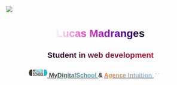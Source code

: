 <link rel="preconnect" href="https://fonts.googleapis.com">
<link rel="preconnect" href="https://fonts.gstatic.com" crossorigin>
<link href="https://fonts.googleapis.com/css2?family=Montserrat:wght@400;500;600;700&display=swap" rel="stylesheet">
<style>
    * {
        font-family: 'Montserrat', sans-serif;  
        font-weight: 600;
    }
    .gradient-purple {
        background: linear-gradient(to right, #fdeff9, #ec38bc, #7303c0, #03001e);
        -webkit-background-clip: text;
        -webkit-text-fill-color: transparent;
    }
    .gradient-pink {
        background: linear-gradient(to right, #240b36, #c31432); /* W3C, IE 10+/ Edge, Firefox 16+, Chrome 26+, Opera 12+, Safari 7+ */
        -webkit-background-clip: text;
        -webkit-text-fill-color: transparent;
    }
    .gradient-intuition {
        background: linear-gradient(to right, rgb(238, 132, 50), rgb(127, 196, 250)); 
        -webkit-background-clip: text;
        -webkit-text-fill-color: transparent;
    }    
    .gradient-mydigitalschool {
        background: linear-gradient(to right, rgb(61, 61, 60), rgb(93, 181, 195)); 
        -webkit-background-clip: text;
        -webkit-text-fill-color: transparent;
    }
</style>
<img src="https://capsule-render.vercel.app/api?type=wave&color=gradient&height=300&section=header&text=Lucas Madranges&fontSize=50" />
<h1 align="center">
    <a href="http://github.com/LucasMadranges" class="gradient-purple">
        Lucas Madranges
    </a>
</h1>
<h2 align="center">
    <span class="gradient-pink">
        Student in web development
    </span>
</h2>
<h3 align="center">
    <a href="https://www.mydigitalschool.com">
        <img src="img/logos/logo-web.png" width="50">
        <span class="gradient-mydigitalschool">MyDigitalSchool</span>
    </a> 
    <span>&</span> 
    <a href="https://www.agence-intuition.fr">
        <span class="gradient-intuition">Agence Intuition</span>
        <img src="img/logos/logo-agence-intuition-baseline.svg" width="50">
    </a>
</h3>
<!--
- 🔭 I’m currently working on ...
- 🌱 I’m currently learning ...
- 👯 I’m looking to collaborate on ...
- 🤔 I’m looking for help with ...
- 💬 Ask me about ...
- 📫 How to reach me: ...
- 😄 Pronouns: ...
- ⚡ Fun fact: ...
-->
